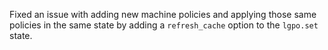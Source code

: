 Fixed an issue with adding new machine policies and applying those same
policies in the same state by adding a ``refresh_cache`` option to the
``lgpo.set`` state.
